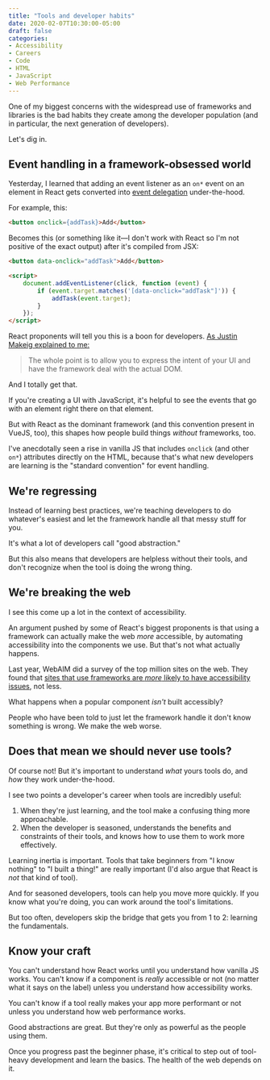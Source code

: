 ```yaml
---
title: "Tools and developer habits"
date: 2020-02-07T10:30:00-05:00
draft: false
categories:
- Accessibility
- Careers
- Code
- HTML
- JavaScript
- Web Performance
---
```


One of my biggest concerns with the widespread use of frameworks and libraries is the bad habits they create among the developer population (and in particular, the next generation of developers).

Let's dig in.

## Event handling in a framework-obsessed world

Yesterday, I learned that adding an event listener as an `on*` event on an element in React gets converted into [event delegation](/why-event-delegation-is-a-better-way-to-listen-for-events-in-vanilla-js/) under-the-hood.

For example, this:

```html
<button onclick={addTask}>Add</button>
```

Becomes this (or something like it&mdash;I don't work with React so I'm not positive of the exact output) after it's compiled from JSX:

```html
<button data-onclick="addTask">Add</button>

<script>
	document.addEventListener(click, function (event) {
		if (event.target.matches('[data-onclick="addTask"]')) {
			addTask(event.target);
		}
	});
</script>
```

React proponents will tell you this is a boon for developers. [As Justin Makeig explained to me:](https://twitter.com/jmakeig/status/1225487763778265088)

> The whole point is to allow you to express the intent of your UI and have the framework deal with the actual DOM.

And I totally get that.

If you're creating a UI with JavaScript, it's helpful to see the events that go with an element right there on that element.

But with React as the dominant framework (and this convention present in VueJS, too), this shapes how people build things *without* frameworks, too.

I've anecdotally seen a rise in vanilla JS that includes `onclick` (and other `on*`) attributes directly on the HTML, because that's what new developers are learning is the "standard convention" for event handling.

## We're regressing

Instead of learning best practices, we're teaching developers to do whatever's easiest and let the framework handle all that messy stuff for you.

It's what a lot of developers call "good abstraction."

But this also means that developers are helpless without their tools, and don't recognize when the tool is doing the wrong thing.

## We're breaking the web

I see this come up a lot in the context of accessibility.

An argument pushed by some of React's biggest proponents is that using a framework can actually make the web *more* accessible, by automating accessibility into the components we use. But that's not what actually happens.

Last year, WebAIM did a survey of the top million sites on the web. They found that [sites that use frameworks are *more* likely to have accessibility issues](/we-are-actively-destroying-the-web/), not less.

What happens when a popular component *isn't* built accessibly?

People who have been told to just let the framework handle it don't know something is wrong. We make the web worse.

## Does that mean we should never use tools?

Of course not! But it's important to understand *what* yours tools do, and *how* they work under-the-hood.

I see two points a developer's career when tools are incredibly useful:

1. When they're just learning, and the tool make a confusing thing more approachable.
2. When the developer is seasoned, understands the benefits and constraints of their tools, and knows how to use them to work more effectively.

Learning inertia is important. Tools that take beginners from "I know nothing" to "I built a thing!" are really important (I'd also argue that React is *not* that kind of tool).

And for seasoned developers, tools can help you move more quickly. If you know what you're doing, you can work around the tool's limitations.

But too often, developers skip the bridge that gets you from 1 to 2: learning the fundamentals.

## Know your craft

You can't understand how React works until you understand how vanilla JS works. You can't know if a component is *really* accessible or not (no matter what it says on the label) unless you understand how accessibility works.

You can't know if a tool really makes your app more performant or not unless you understand how web performance works.

Good abstractions are great. But they're only as powerful as the people using them.

Once you progress past the beginner phase, it's critical to step out of tool-heavy development and learn the basics. The health of the web depends on it.